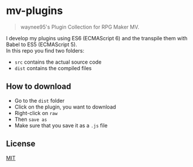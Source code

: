 # mv-plugins

> waynee95's Plugin Collection for RPG Maker MV.

I develop my plugins using ES6 (ECMAScript 6) and the transpile them with Babel to ES5 (ECMAScript 5). <br>
In this repo you find two folders:
- `src` contains the actual source code
- `dist` contains the compiled files 

## How to download
- Go to the `dist` folder
- Click on the plugin, you want to download
- Right-click on `raw`
- Then `save as`
- Make sure that you save it as a `.js` file

## License

[MIT](LICENSE)
